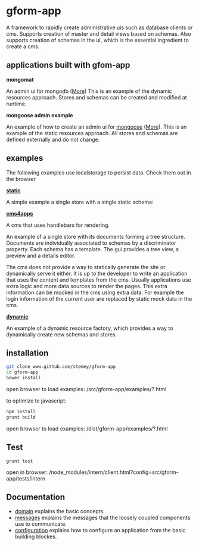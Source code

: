 gform-app
========

 A framework to rapidly create administrative uis such as database clients or cms.
 Supports creation of master and detail views based on schemas. Also supports
 creation of schemas in the ui, which is the essential ingredient to create a cms.
 
applications built with gfom-app
--------
 
**mongomat**

An admin ui for mongodb ([More](http://github.com/stemey/mongomat))
This is an example of the dynamic resources approach. Stores and schemas can be created and modified at runtime.

 
**mongoose admin example**

An example of how to create an admin ui for [mongoose](http://mongoosejs.com/) ([More](http://github.com/stemey/mongoose-administration-example)).
This is an example of the static resources approach. All stores and schemas are defined externally and do not
change.


examples
---------

The following examples use localstorage to persist data. Check them out in the browser

**[static](http://toobop.net/gform-app/static.html)**

A simple example a single store with a single static schema:


**[cms4apps](http://toobop.net/gform-app/cms.html)**

A cms that uses handlebars for rendering.

An example of a single store with its documents forming a tree structure. Documents are individually associated to schemas
by a discriminator property. Each schema has a template. The gui provides a tree view, a preview and a details editor. 

The cms does not provide a way to statically generate the site or dynamically serve it either. It is up to the developer to write an application
that uses the content and templates from the cms. Usually applications use extra logic and more data sources to render 
the pages. This extra information can be mocked in the cms using extra data. For example the login information of the current
user are replaced by static mock data in the cms.


**[dynamic](http://toobop.net/gform-app/dynamic.html)**

An example of a dynamic resource factory, which provides a way to dynamically create new schemas and stores.



installation
------------

```sh
git clone www.github.com/stemey/gform-app
cd gform-app
bower install
```

open browser to load examples: /src/gform-app/examples/?.html

to optimize te javascript:

```sh
npm install
grunt build
```

open browser to load examples: /dist/gform-app/examples/?.html


Test
----

```
grunt test
```

open in browser: /node_modules/intern/client.html?config=src/gform-app/tests/intern


Documentation
-------------

- [domain](docs/domain.md) explains the basic concepts.
- [messages](docs/messages.md) explains the messages that the loosely coupled components use to communicate.
- [configuration](docs/configuration.md) explains how to configure an application from the basic building blockes.








  



